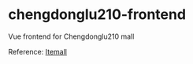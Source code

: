 # chengdonglu210-frontend
Vue frontend for Chengdonglu210 mall

Reference: [Itemall](https://github.com/linlinjava/litemall)
